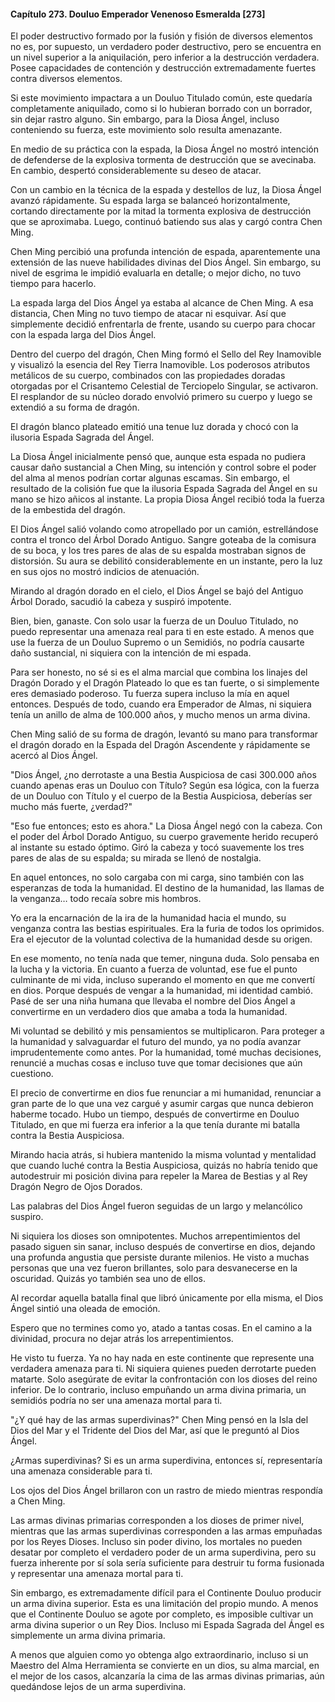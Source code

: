 
#### Capítulo 273. Douluo Emperador Venenoso Esmeralda [273]


El poder destructivo formado por la fusión y fisión de diversos elementos no es, por supuesto, un verdadero poder destructivo, pero se encuentra en un nivel superior a la aniquilación, pero inferior a la destrucción verdadera. Posee capacidades de contención y destrucción extremadamente fuertes contra diversos elementos.

Si este movimiento impactara a un Douluo Titulado común, este quedaría completamente aniquilado, como si lo hubieran borrado con un borrador, sin dejar rastro alguno. Sin embargo, para la Diosa Ángel, incluso conteniendo su fuerza, este movimiento solo resulta amenazante.

En medio de su práctica con la espada, la Diosa Ángel no mostró intención de defenderse de la explosiva tormenta de destrucción que se avecinaba. En cambio, despertó considerablemente su deseo de atacar.

Con un cambio en la técnica de la espada y destellos de luz, la Diosa Ángel avanzó rápidamente. Su espada larga se balanceó horizontalmente, cortando directamente por la mitad la tormenta explosiva de destrucción que se aproximaba. Luego, continuó batiendo sus alas y cargó contra Chen Ming.

Chen Ming percibió una profunda intención de espada, aparentemente una extensión de las nueve habilidades divinas del Dios Ángel. Sin embargo, su nivel de esgrima le impidió evaluarla en detalle; o mejor dicho, no tuvo tiempo para hacerlo.

La espada larga del Dios Ángel ya estaba al alcance de Chen Ming. A esa distancia, Chen Ming no tuvo tiempo de atacar ni esquivar. Así que simplemente decidió enfrentarla de frente, usando su cuerpo para chocar con la espada larga del Dios Ángel.

Dentro del cuerpo del dragón, Chen Ming formó el Sello del Rey Inamovible y visualizó la esencia del Rey Tierra Inamovible. Los poderosos atributos metálicos de su cuerpo, combinados con las propiedades doradas otorgadas por el Crisantemo Celestial de Terciopelo Singular, se activaron. El resplandor de su núcleo dorado envolvió primero su cuerpo y luego se extendió a su forma de dragón.

El dragón blanco plateado emitió una tenue luz dorada y chocó con la ilusoria Espada Sagrada del Ángel.

La Diosa Ángel inicialmente pensó que, aunque esta espada no pudiera causar daño sustancial a Chen Ming, su intención y control sobre el poder del alma al menos podrían cortar algunas escamas. Sin embargo, el resultado de la colisión fue que la ilusoria Espada Sagrada del Ángel en su mano se hizo añicos al instante. La propia Diosa Ángel recibió toda la fuerza de la embestida del dragón.

El Dios Ángel salió volando como atropellado por un camión, estrellándose contra el tronco del Árbol Dorado Antiguo. Sangre goteaba de la comisura de su boca, y los tres pares de alas de su espalda mostraban signos de distorsión. Su aura se debilitó considerablemente en un instante, pero la luz en sus ojos no mostró indicios de atenuación.

Mirando al dragón dorado en el cielo, el Dios Ángel se bajó del Antiguo Árbol Dorado, sacudió la cabeza y suspiró impotente.

Bien, bien, ganaste. Con solo usar la fuerza de un Douluo Titulado, no puedo representar una amenaza real para ti en este estado. A menos que use la fuerza de un Douluo Supremo o un Semidiós, no podría causarte daño sustancial, ni siquiera con la intención de mi espada.

Para ser honesto, no sé si es el alma marcial que combina los linajes del Dragón Dorado y el Dragón Plateado lo que es tan fuerte, o si simplemente eres demasiado poderoso. Tu fuerza supera incluso la mía en aquel entonces. Después de todo, cuando era Emperador de Almas, ni siquiera tenía un anillo de alma de 100.000 años, y mucho menos un arma divina.

Chen Ming salió de su forma de dragón, levantó su mano para transformar el dragón dorado en la Espada del Dragón Ascendente y rápidamente se acercó al Dios Ángel.

"Dios Ángel, ¿no derrotaste a una Bestia Auspiciosa de casi 300.000 años cuando apenas eras un Douluo con Título? Según esa lógica, con la fuerza de un Douluo con Título y el cuerpo de la Bestia Auspiciosa, deberías ser mucho más fuerte, ¿verdad?"

"Eso fue entonces; esto es ahora." La Diosa Ángel negó con la cabeza. Con el poder del Árbol Dorado Antiguo, su cuerpo gravemente herido recuperó al instante su estado óptimo. Giró la cabeza y tocó suavemente los tres pares de alas de su espalda; su mirada se llenó de nostalgia.

En aquel entonces, no solo cargaba con mi carga, sino también con las esperanzas de toda la humanidad. El destino de la humanidad, las llamas de la venganza… todo recaía sobre mis hombros.

Yo era la encarnación de la ira de la humanidad hacia el mundo, su venganza contra las bestias espirituales. Era la furia de todos los oprimidos. Era el ejecutor de la voluntad colectiva de la humanidad desde su origen.

En ese momento, no tenía nada que temer, ninguna duda. Solo pensaba en la lucha y la victoria. En cuanto a fuerza de voluntad, ese fue el punto culminante de mi vida, incluso superando el momento en que me convertí en dios. Porque después de vengar a la humanidad, mi identidad cambió. Pasé de ser una niña humana que llevaba el nombre del Dios Ángel a convertirme en un verdadero dios que amaba a toda la humanidad.

Mi voluntad se debilitó y mis pensamientos se multiplicaron. Para proteger a la humanidad y salvaguardar el futuro del mundo, ya no podía avanzar imprudentemente como antes. Por la humanidad, tomé muchas decisiones, renuncié a muchas cosas e incluso tuve que tomar decisiones que aún cuestiono.

El precio de convertirme en dios fue renunciar a mi humanidad, renunciar a gran parte de lo que una vez cargué y asumir cargas que nunca debieron haberme tocado. Hubo un tiempo, después de convertirme en Douluo Titulado, en que mi fuerza era inferior a la que tenía durante mi batalla contra la Bestia Auspiciosa.

Mirando hacia atrás, si hubiera mantenido la misma voluntad y mentalidad que cuando luché contra la Bestia Auspiciosa, quizás no habría tenido que autodestruir mi posición divina para repeler la Marea de Bestias y al Rey Dragón Negro de Ojos Dorados.

Las palabras del Dios Ángel fueron seguidas de un largo y melancólico suspiro.

Ni siquiera los dioses son omnipotentes. Muchos arrepentimientos del pasado siguen sin sanar, incluso después de convertirse en dios, dejando una profunda angustia que persiste durante milenios. He visto a muchas personas que una vez fueron brillantes, solo para desvanecerse en la oscuridad. Quizás yo también sea uno de ellos.

Al recordar aquella batalla final que libró únicamente por ella misma, el Dios Ángel sintió una oleada de emoción.

Espero que no termines como yo, atado a tantas cosas. En el camino a la divinidad, procura no dejar atrás los arrepentimientos.

He visto tu fuerza. Ya no hay nada en este continente que represente una verdadera amenaza para ti. Ni siquiera quienes pueden derrotarte pueden matarte. Solo asegúrate de evitar la confrontación con los dioses del reino inferior. De lo contrario, incluso empuñando un arma divina primaria, un semidiós podría no ser una amenaza mortal para ti.

"¿Y qué hay de las armas superdivinas?" Chen Ming pensó en la Isla del Dios del Mar y el Tridente del Dios del Mar, así que le preguntó al Dios Ángel.

¿Armas superdivinas? Si es un arma superdivina, entonces sí, representaría una amenaza considerable para ti.

Los ojos del Dios Ángel brillaron con un rastro de miedo mientras respondía a Chen Ming.

Las armas divinas primarias corresponden a los dioses de primer nivel, mientras que las armas superdivinas corresponden a las armas empuñadas por los Reyes Dioses. Incluso sin poder divino, los mortales no pueden desatar por completo el verdadero poder de un arma superdivina, pero su fuerza inherente por sí sola sería suficiente para destruir tu forma fusionada y representar una amenaza mortal para ti.

Sin embargo, es extremadamente difícil para el Continente Douluo producir un arma divina superior. Esta es una limitación del propio mundo. A menos que el Continente Douluo se agote por completo, es imposible cultivar un arma divina superior o un Rey Dios. Incluso mi Espada Sagrada del Ángel es simplemente un arma divina primaria.

A menos que alguien como yo obtenga algo extraordinario, incluso si un Maestro del Alma Herramienta se convierte en un dios, su alma marcial, en el mejor de los casos, alcanzaría la cima de las armas divinas primarias, aún quedándose lejos de un arma superdivina.